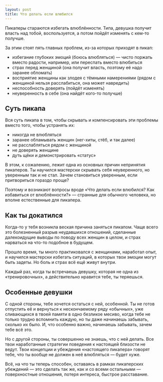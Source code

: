 ```yaml
---
layout: post
title: Что делать если влюбился
---
```


Пикаперы стараются избегать влюблённости. Типа, девушка получит власть над тобой, воспользуется, а потом пойдёт изменять с кем-то получше.

За этим стоят пять главных проблем, из-за которых приходят в пикап:

- избегание глубоких эмоций (боюсь влюбляться) — чисто поржать вместо радости, например, или переспать вместо влюбиться
- страх перед женщиной (она получит власть, поэтому её надо заранее обломать)
- восприятие женщины как злодея с тёмными намерениями (рядом с женщиной нельзя расслабиться, она может навредить)
- неспособность доверять (пойдёт изменять)
- неуверенность в себе (она найдёт кого-то получше)

## Суть пикапа

Вся суть пикапа в том, чтобы скрывать и компенсировать эти проблемы вместо того, чтобы устранять их:

- никогда не влюбляться
- заранее обламывать женщин (нег-хиты, стёб, и так далее)
- не расслабляться рядом с женщиной
- не доверять женщине
- дуть щёки и демонстрировать «статус»

В этом, к сожалению, лежит одна из основных причин непринятия пикаперов. Ты научился мастерски скрывать себя неуверенного, но уверенным так и не стал. Зачем становиться уверенным, если притвориться гораздо проще?

Поэтому и возникают вопросы вроде «Что делать если влюбился? Как избавиться от влюблённости?» — странные для обычного человека, но вполне естественные для пикапера.

## Как ты докатился

Когда-то у тебя возникла веская причина заняться пикапом. Чаще всего это болезненный разрыв неудавшихся отношений, сделанные далекоидущие выводы по поводу всех женщин в целом, и страх нарваться на что-то подобное в будущем.

Прошло время, ты много практиковался с женщинами, наработал опыт, и научился мастерски избегать ситуаций, в которых твои эмоции могут быть задеты. Но боль и страх всё ещё живут внутри.

Каждый раз, когда ты встречаешь девушку, которая не одна из «тренировочных», а действительно нравится тебе, ты теряешься.

## Особенные девушки

С одной стороны, тебе хочется остаться с ней, особенной. Ты не готов отпустить её и вернуться к нескончаемому ряду «обычных», уже сливающихся в твоей памяти в одно безликое месиво, когда тебе не только трудно вспомнить каждую, но ты даже начинаешь забывать, сколько их было. И, что особенно важно, начинаешь забывать, зачем тебе всё это.

Но с другой стороны, ты совершенно не знаешь, что с ней делать. Все твои наработанные стратегии поведения к настоящей близости не ведут. Твои концепции и убеждения «настоящего пикапера» говорят тебе, что ты вообще не должен в неё влюбляться — будет хуже.

Всё, на что ты теперь способен, оставаясь в рамках пикаперских убеждений — это сделать так же, как и со всеми остальными — поверхностные отношения, потеря интереса, быстрое расставание.
